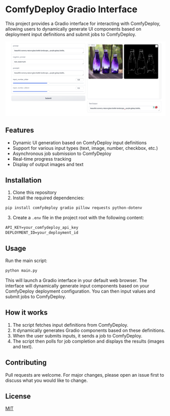 # ComfyDeploy Gradio Interface

This project provides a Gradio interface for interacting with ComfyDeploy, allowing users to dynamically generate UI components based on deployment input definitions and submit jobs to ComfyDeploy.

![ComfyDeploy Gradio Interface](assets/cover.png)

## Features

- Dynamic UI generation based on ComfyDeploy input definitions
- Support for various input types (text, image, number, checkbox, etc.)
- Asynchronous job submission to ComfyDeploy
- Real-time progress tracking
- Display of output images and text

## Installation

1. Clone this repository
2. Install the required dependencies:

```bash
pip install comfydeploy gradio pillow requests python-dotenv
```

3. Create a `.env` file in the project root with the following content:

```
API_KEY=your_comfydeploy_api_key
DEPLOYMENT_ID=your_deployment_id
```

## Usage

Run the main script:

```bash
python main.py
```

This will launch a Gradio interface in your default web browser. The interface will dynamically generate input components based on your ComfyDeploy deployment configuration. You can then input values and submit jobs to ComfyDeploy.

## How it works

1. The script fetches input definitions from ComfyDeploy.
2. It dynamically generates Gradio components based on these definitions.
3. When the user submits inputs, it sends a job to ComfyDeploy.
4. The script then polls for job completion and displays the results (images and text).

## Contributing

Pull requests are welcome. For major changes, please open an issue first to discuss what you would like to change.

## License

[MIT](https://choosealicense.com/licenses/mit/)